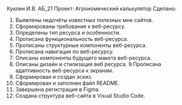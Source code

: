 Куклин И.В. АБ_21 Проект: Агрономический калькулятор
Сделано:
1. Выявлены недочёты известных полезных мне сайтов.
2. Сформированы требования к веб-ресурсу.
3. Определены тип ресурса и особенности.
4. Прописана функциональность веб-ресурса.
5. Прописаны структурные компоненты веб-ресурса.
6. Прописана навигация по веб-ресурсу.
7. Описаны компоненты будущего макета веб-ресурса.
8. Описаны дизайн и стилизация веб ресурса.
9.Прописана адаптивность веб-ресурса к экранам.
10. Сформирован и создан эскиз.
11. Сформирован и заполнен файл README.
12. Завершена регистрация в Figma.
13. Создана структура веб-сайта в Visual Studio Code.



